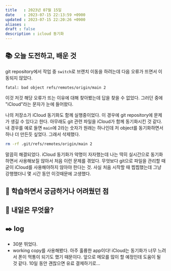 ```yaml
---
title   : 2023년 07월 15일 
date    : 2023-07-15 22:13:59 +0900
updated : 2023-07-15 22:20:26 +0900
aliases : 
draft : false
description : icloud 동기화
---
```

## 📚 오늘 도전하고, 배운 것

git repository에서 작업 중 `switch`로 브랜치 이동을 하려는데 다음 오류가 뜨면서 이동되지 않았다.
```
fatal: bad object refs/remotes/origin/main 2
```

이것 저것 해당 오류가 뜨는 이유에 대해 찾아봤는데 답을 찾을 수 없었다. 그러던 중에 "iCloud"라는 문자가 눈에 들어왔다.  

나의 저장소가 iCloud 동기화도 함께 실행중이었다. 이 경우에 git repository에 문제가 생길 수 있다고 한다. 아무래도 git 관련 파일을 iCloud가 함께 동기화시킨 것 같다. 내 경우를 예로 들면 `main`에 2라는 숫자가 원래는 하나인데 저 object를 동기화하면서 하나 더 만든듯 싶었다. 그래서 삭제했다.

```sh
rm -rf .git/refs/remotes/origin/main 2
```

말끔히 해결되었다. iCloud 동기화가 악명이 자자했는데 나는 딱히 실시간으로 동기화하면서 사용해보질 않아서 처음 이런 문제를 겪었다. 무엇보다 git으로 파일을 관리할 때 굳이 iCloud를 사용해야하지 않아야 한다는 것. 사실 처음 시작할 때 찝찝했는데 그냥 강행했더니 몇 시간 동안 이것때문에 고생했다.

## 🤔 학습하면서 궁금하거나 어려웠던 점

## 🌅 내일은 무엇을?

## ✒️ log
- 30분 뛰었다.
- working copy를 사용해봤다. 아주 훌륭한 app이다!  iCloud는 동기화가 너무 느려서 폰이 먹통이 되기도 했기 때문이다. 앞으로 메모를 많이 할 예정인데 도움이 될 것 같다. 10일 동안 괜찮으면 유료 결제하기로...
